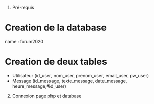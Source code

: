 1. Pré-requis

# Creation de la database
name : forum2020

# Creation de deux tables
- Utilisateur (id_user, nom_user, prenom_user, email_user, pw_user)
- Message (id_message, texte_message, date_message, heure_message,#id_user)

2. Connexion page php et database